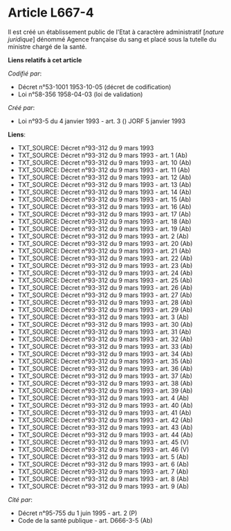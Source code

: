 # Article L667-4

Il est créé un établissement public de l'Etat à caractère administratif [*nature juridique*] dénommé Agence française du sang
et placé sous la tutelle du ministre chargé de la santé.

**Liens relatifs à cet article**

_Codifié par_:

  - Décret n°53-1001 1953-10-05 (décret de codification)
  - Loi n°58-356 1958-04-03 (loi de validation)

_Créé par_:

  - Loi n°93-5 du 4 janvier 1993 - art. 3 () JORF 5 janvier 1993

**Liens**:

  - TXT_SOURCE: Décret n°93-312 du 9 mars 1993
  - TXT_SOURCE: Décret n°93-312 du 9 mars 1993 - art. 1 (Ab)
  - TXT_SOURCE: Décret n°93-312 du 9 mars 1993 - art. 10 (Ab)
  - TXT_SOURCE: Décret n°93-312 du 9 mars 1993 - art. 11 (Ab)
  - TXT_SOURCE: Décret n°93-312 du 9 mars 1993 - art. 12 (Ab)
  - TXT_SOURCE: Décret n°93-312 du 9 mars 1993 - art. 13 (Ab)
  - TXT_SOURCE: Décret n°93-312 du 9 mars 1993 - art. 14 (Ab)
  - TXT_SOURCE: Décret n°93-312 du 9 mars 1993 - art. 15 (Ab)
  - TXT_SOURCE: Décret n°93-312 du 9 mars 1993 - art. 16 (Ab)
  - TXT_SOURCE: Décret n°93-312 du 9 mars 1993 - art. 17 (Ab)
  - TXT_SOURCE: Décret n°93-312 du 9 mars 1993 - art. 18 (Ab)
  - TXT_SOURCE: Décret n°93-312 du 9 mars 1993 - art. 19 (Ab)
  - TXT_SOURCE: Décret n°93-312 du 9 mars 1993 - art. 2 (Ab)
  - TXT_SOURCE: Décret n°93-312 du 9 mars 1993 - art. 20 (Ab)
  - TXT_SOURCE: Décret n°93-312 du 9 mars 1993 - art. 21 (Ab)
  - TXT_SOURCE: Décret n°93-312 du 9 mars 1993 - art. 22 (Ab)
  - TXT_SOURCE: Décret n°93-312 du 9 mars 1993 - art. 23 (Ab)
  - TXT_SOURCE: Décret n°93-312 du 9 mars 1993 - art. 24 (Ab)
  - TXT_SOURCE: Décret n°93-312 du 9 mars 1993 - art. 25 (Ab)
  - TXT_SOURCE: Décret n°93-312 du 9 mars 1993 - art. 26 (Ab)
  - TXT_SOURCE: Décret n°93-312 du 9 mars 1993 - art. 27 (Ab)
  - TXT_SOURCE: Décret n°93-312 du 9 mars 1993 - art. 28 (Ab)
  - TXT_SOURCE: Décret n°93-312 du 9 mars 1993 - art. 29 (Ab)
  - TXT_SOURCE: Décret n°93-312 du 9 mars 1993 - art. 3 (Ab)
  - TXT_SOURCE: Décret n°93-312 du 9 mars 1993 - art. 30 (Ab)
  - TXT_SOURCE: Décret n°93-312 du 9 mars 1993 - art. 31 (Ab)
  - TXT_SOURCE: Décret n°93-312 du 9 mars 1993 - art. 32 (Ab)
  - TXT_SOURCE: Décret n°93-312 du 9 mars 1993 - art. 33 (Ab)
  - TXT_SOURCE: Décret n°93-312 du 9 mars 1993 - art. 34 (Ab)
  - TXT_SOURCE: Décret n°93-312 du 9 mars 1993 - art. 35 (Ab)
  - TXT_SOURCE: Décret n°93-312 du 9 mars 1993 - art. 36 (Ab)
  - TXT_SOURCE: Décret n°93-312 du 9 mars 1993 - art. 37 (Ab)
  - TXT_SOURCE: Décret n°93-312 du 9 mars 1993 - art. 38 (Ab)
  - TXT_SOURCE: Décret n°93-312 du 9 mars 1993 - art. 39 (Ab)
  - TXT_SOURCE: Décret n°93-312 du 9 mars 1993 - art. 4 (Ab)
  - TXT_SOURCE: Décret n°93-312 du 9 mars 1993 - art. 40 (Ab)
  - TXT_SOURCE: Décret n°93-312 du 9 mars 1993 - art. 41 (Ab)
  - TXT_SOURCE: Décret n°93-312 du 9 mars 1993 - art. 42 (Ab)
  - TXT_SOURCE: Décret n°93-312 du 9 mars 1993 - art. 43 (Ab)
  - TXT_SOURCE: Décret n°93-312 du 9 mars 1993 - art. 44 (Ab)
  - TXT_SOURCE: Décret n°93-312 du 9 mars 1993 - art. 45 (V)
  - TXT_SOURCE: Décret n°93-312 du 9 mars 1993 - art. 46 (V)
  - TXT_SOURCE: Décret n°93-312 du 9 mars 1993 - art. 5 (Ab)
  - TXT_SOURCE: Décret n°93-312 du 9 mars 1993 - art. 6 (Ab)
  - TXT_SOURCE: Décret n°93-312 du 9 mars 1993 - art. 7 (Ab)
  - TXT_SOURCE: Décret n°93-312 du 9 mars 1993 - art. 8 (Ab)
  - TXT_SOURCE: Décret n°93-312 du 9 mars 1993 - art. 9 (Ab)

_Cité par_:

  - Décret n°95-755 du 1 juin 1995 - art. 2 (P)
  - Code de la santé publique - art. D666-3-5 (Ab)
